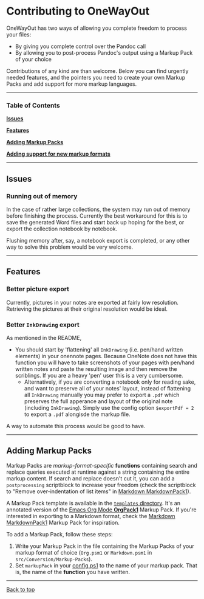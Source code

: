 # Contributing to OneWayOut

OneWayOut has two ways of allowing you complete freedom to process your files:

* By giving you complete control over the Pandoc call
* By allowing you to post-process Pandoc's output using a Markup Pack of your choice

Contributions of any kind are than welcome. Below you can find urgently needed features, and the pointers you need to create your own Markup Packs and add support for more markup languages.

---

### Table of Contents

[**Issues**](#issues)

[**Features**](#improvements)

[**Adding Markup Packs**](#adding-markup-packs)

[**Adding support for new markup formats**](#adding-support-for-new-markup-formats)

---

## Issues

### Running out of memory

In the case of rather large collections, the system may run out of memory before finishing the process. Currently the best workaround for this is to save the generated Word files and start back up hoping for the best, or export the collection notebook by notebook.

Flushing memory after, say, a notebook export is completed, or any other way to solve this problem would be very welcome.

---

## Features

### Better picture export

Currently, pictures in your notes are exported at fairly low resolution. Retrieving the pictures at their original resolution would be ideal.

### Better `InkDrawing` export

As mentioned in the README,

* You should start by 'flattening' all `InkDrawing` (i.e. pen/hand written elements) in your onennote pages. Because OneNote does not have this function you will have to take screenshots of your pages with pen/hand written notes and paste the resulting image and then remove the scriblings. If you are a heavy 'pen' user this is a very cumbersome.
  * Alternatively, if you are converting a notebook only for reading sake, and want to preserve all of your notes' layout, instead of flattening all `InkDrawing` manually you may prefer to export a  `.pdf` which preserves the full apperance and layout of the original note (including `InkDrawing`). Simply use the config option `$exportPdf = 2` to export a `.pdf` alongisde the markup file.

A way to automate this process would be good to have.

---

## Adding Markup Packs

Markup Packs are *markup-format-specific* **functions** containing search and replace queries executed at runtime against a string containing the entire markup content. If search and replace doesn't cut it, you can add a `postprocessing` scriptblock to increase your freedom (check the scriptblock to "Remove over-indentation of list items" in [Markdown MarkdownPack1](https://github.com/alopezrivera/owo/blob/master/src/Conversion/Markup-Packs/Markdown.psm1)).

A Markup Pack template is available in the [`templates` directory](https://github.com/alopezrivera/owo/tree/master/templates). It's an annotated version of the [Emacs Org Mode **OrgPack1**](https://github.com/alopezrivera/owo/blob/master/src/Conversion/Markup-Packs/Org.psm1) Markup Pack. If you're interested in exporting to a Markdown format, check the [Markdown MarkdownPack1](https://github.com/alopezrivera/owo/blob/master/src/Conversion/Markup-Packs/Markdown.psm1) Markup Pack for inspiration.

To add a Markup Pack, follow these steps:

1. Write your Markup Pack in the file containing the Markup Packs of your markup format of choice (`Org.psm1` or `Markdown.psm1` in `src/Conversion/Markup-Packs`). 
2. Set `markupPack` in your [config.ps1](https://github.com/alopezrivera/owo/blob/6ec09267553cec5848c02fa2f20531185b2b2289/config_example.ps1) to the name of your markup pack. That is, the name of the **function** you have written.


---

[Back to top](#contributing-to-onewayout)
